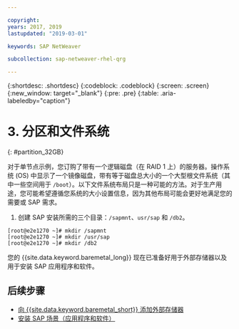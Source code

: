 ```yaml
---

copyright:
years: 2017, 2019
lastupdated: "2019-03-01"

keywords: SAP NetWeaver

subcollection: sap-netweaver-rhel-qrg

---
```


{:shortdesc: .shortdesc}
{:codeblock: .codeblock}
{:screen: .screen}
{:new_window: target="_blank"}
{:pre: .pre}
{:table: .aria-labeledby="caption"}

# 3. 分区和文件系统
{: #partition_32GB}

对于单节点示例，您订购了带有一个逻辑磁盘（在 RAID 1 上）的服务器。操作系统 (OS) 中显示了一个镜像磁盘，带有等于磁盘总大小的一个大型根文件系统（其中一些空间用于 `/boot`）。以下文件系统布局只是一种可能的方法。对于生产用途，您可能希望遵循您系统的大小设置信息，因为其他布局可能会更好地满足您的需要或 SAP 需求。


1. 创建 SAP 安装所需的三个目录：`/sapmnt`、`usr/sap` 和 `/db2`。
```
[root@e2e1270 ~]# mkdir /sapmnt
[root@e2e1270 ~]# mkdir /usr/sap
[root@e2e1270 ~]# mkdir /db2
```
您的 {{site.data.keyword.baremetal_long}} 现在已准备好用于外部存储器以及用于安装 SAP 应用程序和软件。

## 后续步骤

  * [向 {{site.data.keyword.baremetal_short}} 添加外部存储器](/docs/infrastructure/sap-netweaver-rhel-qrg?topic=sap-netweaver-rhel-qrg-storage)
  * [安装 SAP 场景（应用程序和软件）](/docs/infrastructure/sap-netweaver-rhel-qrg?topic=sap-netweaver-rhel-qrg-install_landscape)
